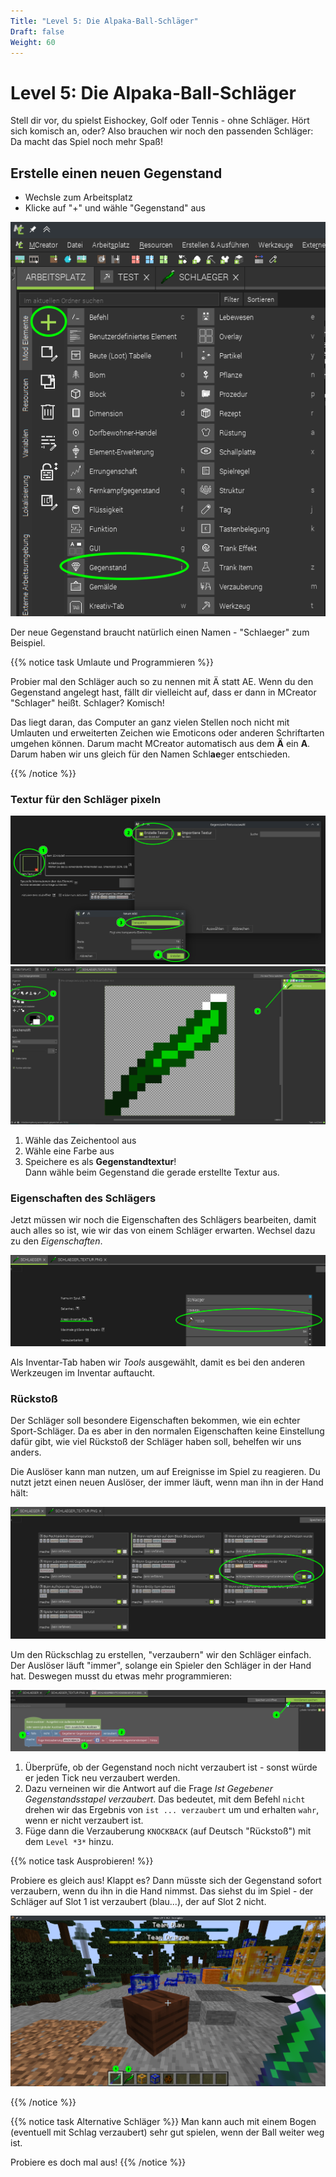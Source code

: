 ```yaml
---
Title: "Level 5: Die Alpaka-Ball-Schläger"
Draft: false
Weight: 60
---
```


# Level 5: Die Alpaka-Ball-Schläger

Stell dir vor, du spielst Eishockey, Golf oder Tennis - ohne Schläger. Hört sich komisch an, oder? Also brauchen wir noch den passenden Schläger: Da macht das Spiel noch mehr Spaß!

## Erstelle einen neuen **Gegenstand**

- Wechsle zum Arbeitsplatz
- Klicke auf "+" und wähle "Gegenstand" aus

![Gegenstand erstellen](gegenstand-erstellen.png)

Der neue Gegenstand braucht natürlich einen Namen - "Schlaeger" zum Beispiel.

{{% notice task Umlaute und Programmieren %}}

Probier mal den Schläger auch so zu nennen mit Ä statt AE. Wenn du den Gegenstand angelegt hast, fällt dir vielleicht auf, dass er dann in MCreator "Schlager" heißt. Schlager? Komisch!

Das liegt daran, das Computer an ganz vielen Stellen noch nicht mit Umlauten und erweiterten Zeichen wie Emoticons oder anderen Schriftarten umgehen können. Darum macht MCreator automatisch aus dem **Ä** ein **A**. Darum haben wir uns gleich für den Namen Schl**ae**ger entschieden.

{{% /notice %}}

### Textur für den Schläger pixeln

![Dem Gegenstand eine Textur hinzufügen](gegenstand-textur-erstellen.png)  
![Wir malen einen Schläger. Kannst du besser? Will ich sehen!](gegenstand-pixeln.png)

1. Wähle das Zeichentool aus
2. Wähle eine Farbe aus
3. Speichere es als **Gegenstandtextur**!  
   Dann wähle beim Gegenstand die gerade erstellte Textur aus.

### Eigenschaften des Schlägers

Jetzt müssen wir noch die Eigenschaften des Schlägers bearbeiten, damit auch alles so ist, wie wir das von einem Schläger erwarten. Wechsel dazu zu den *Eigenschaften*.

![Gegenstand Eigenschaften](gegenstand-eigenschaften.png)

Als Inventar-Tab haben wir *Tools* ausgewählt, damit es bei den anderen Werkzeugen im Inventar auftaucht.

### Rückstoß

Der Schläger soll besondere Eigenschaften bekommen, wie ein echter Sport-Schläger. Da es aber in den normalen Eigenschaften keine Einstellung dafür gibt, wie viel Rückstoß der Schläger haben soll, behelfen wir uns anders.

Die Auslöser kann man nutzen, um auf Ereignisse im Spiel zu reagieren. Du nutzt jetzt einen neuen Auslöser, der immer läuft, wenn man ihn in der Hand hält:

![Auslöser für den Schläger - Bei jedem Tick](ausloeser.png)

Um den Rückschlag zu erstellen, "verzaubern" wir den Schläger einfach. Der Auslöser läuft "immer", solange ein Spieler den Schläger in der Hand hat. Deswegen musst du etwas mehr programmieren:

![Code zum Verzaubern des Schlägers](code-in-hand-verzaubern.png)

1. Überprüfe, ob der Gegenstand noch nicht verzaubert ist - sonst würde er jeden Tick neu verzaubert werden.
2. Dazu verneinen wir die Antwort auf die Frage *Ist Gegebener Gegenstandsstapel verzaubert*. Das bedeutet, mit dem Befehl `nicht` drehen wir das Ergebnis von `ist ... verzaubert` um und erhalten `wahr`, wenn er nicht verzaubert ist.
3. Füge dann die Verzauberung `KNOCKBACK` (auf Deutsch "Rückstoß") mit dem `Level *3*` hinzu.

{{% notice task Ausprobieren! %}}

Probiere es gleich aus! Klappt es? Dann müsste sich der Gegenstand sofort verzaubern, wenn du ihn in die Hand nimmst. Das siehst du im Spiel - der Schläger auf Slot 1 ist verzaubert (blau...), der auf Slot 2 nicht.

![1 ist in der Hand - und verzaubert!](ingame-schlaeger.png)

{{% /notice %}}

{{% notice task Alternative Schläger %}}
Man kann auch mit einem Bogen (eventuell mit Schlag verzaubert) sehr gut spielen, wenn der Ball weiter weg ist.

Probiere es doch mal aus!
{{% /notice %}}
